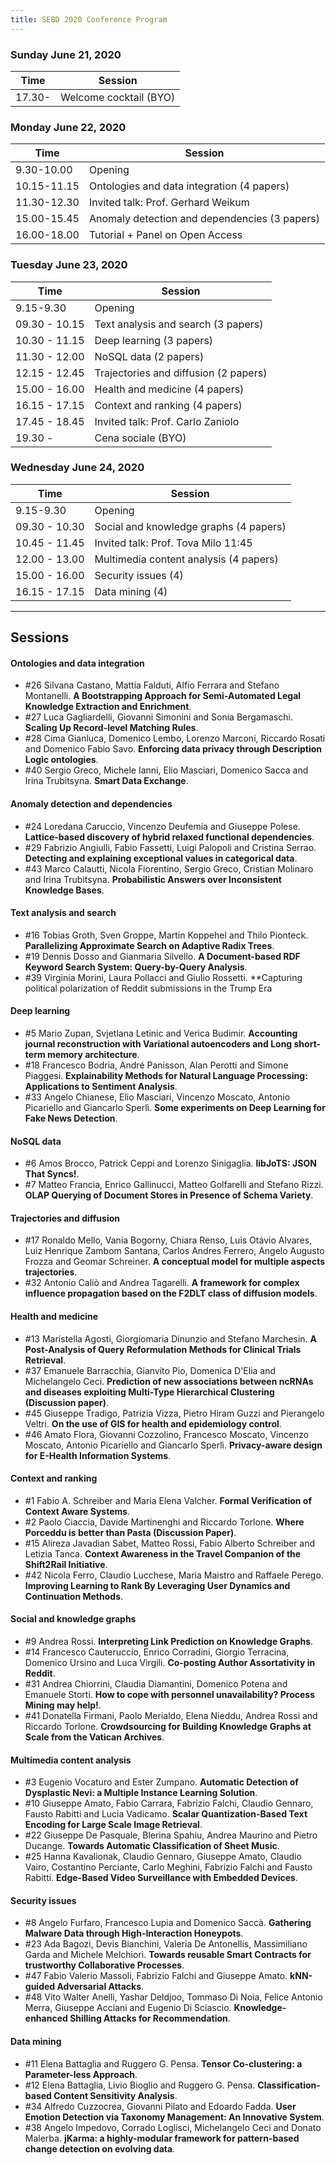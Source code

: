 ```yaml
---
title: SEBD 2020 Conference Program
---
```


### Sunday June 21, 2020

| Time   | Session                 |
| ------ | ----------------------- |
| 17.30- | Welcome cocktail (BYO)  |

### Monday June 22, 2020

| Time          | Session       |
| ------------- | ------------- |
| 9.30-10.00    | Opening       |
| 10.15-11.15   | Ontologies and data integration (4 papers)     |
| 11.30-12.30   | Invited talk: Prof. Gerhard Weikum   |
| 15.00-15.45	  | Anomaly detection and dependencies (3 papers) |
| 16.00-18.00	  | Tutorial + Panel on Open Access	|


### Tuesday June 23, 2020

| Time          | Session       |
| ------------- | ------------- |
| 9.15-9.30    | Opening       |
| 09.30 - 10.15	|Text analysis and search (3 papers)	|
| 10.30	-	11.15 |Deep learning (3 papers) |
| 11.30	- 12.00 |NoSQL data (2 papers) |
| 12.15	- 12.45 |Trajectories and diffusion (2 papers)	|
| 15.00 - 16.00 | Health and medicine (4 papers)	|
| 16.15 - 17.15 | 	Context and ranking (4 papers)	|
| 17.45 - 18.45 | 	Invited talk: Prof. Carlo Zaniolo	|
| 19.30 -  | 	Cena sociale (BYO) |


### Wednesday June 24, 2020

| Time          | Session       |
| ------------- | ------------- |
| 9.15-9.30    | Opening       |
| 09.30 - 10.30 | 	Social and knowledge graphs (4 papers) |
| 10.45 - 11.45 | 	Invited talk: Prof. Tova Milo	11:45 | 
| 12.00 - 13.00 | 	Multimedia content analysis (4 papers) |
| 15.00 - 16.00 | 	Security issues (4) |
| 16.15 - 17.15 | 	Data mining (4) |


---


## Sessions

#### Ontologies and data integration
- #26	Silvana Castano, Mattia Falduti, Alfio Ferrara and Stefano Montanelli. **A Bootstrapping Approach for Semi-Automated Legal Knowledge Extraction and Enrichment**.
- #27	Luca Gagliardelli, Giovanni Simonini and Sonia Bergamaschi. **Scaling Up Record-level Matching Rules**.
- #28	Cima Gianluca, Domenico Lembo, Lorenzo Marconi, Riccardo Rosati and Domenico Fabio Savo. **Enforcing data privacy through Description Logic ontologies**.
- #40	Sergio Greco, Michele Ianni, Elio Masciari, Domenico Sacca and Irina Trubitsyna. **Smart Data Exchange**.

#### Anomaly detection and dependencies
- #24	Loredana Caruccio, Vincenzo Deufemia and Giuseppe Polese. **Lattice-based discovery of hybrid relaxed functional dependencies**.
- #29	Fabrizio Angiulli, Fabio Fassetti, Luigi Palopoli and Cristina Serrao. **Detecting and explaining exceptional values in categorical data**.
- #43	Marco Calautti, Nicola Fiorentino, Sergio Greco, Cristian Molinaro and Irina Trubitsyna. **Probabilistic Answers over Inconsistent Knowledge Bases**.

#### Text analysis and search 
- #16	Tobias Groth, Sven Groppe, Martin Koppehel and Thilo Pionteck. **Parallelizing Approximate Search on Adaptive Radix Trees**.
- #19	Dennis Dosso and Gianmaria Silvello. **A Document-based RDF Keyword Search System: Query-by-Query Analysis**.
- #39	Virginia Morini, Laura Pollacci and Giulio Rossetti. **Capturing political polarization of Reddit submissions in the Trump Era

#### Deep learning
- #5	Mario Zupan, Svjetlana Letinic and Verica Budimir. **Accounting journal reconstruction with Variational autoencoders and Long short-term memory architecture**.
- #18	Francesco Bodria, André Panisson, Alan Perotti and Simone Piaggesi. **Explainability Methods for Natural Language Processing: Applications to Sentiment Analysis**.
- #33	Angelo Chianese, Elio Masciari, Vincenzo Moscato, Antonio Picariello and Giancarlo Sperlì. **Some experiments on Deep Learning for Fake News Detection**.

#### NoSQL data
- #6	Amos Brocco, Patrick Ceppi and Lorenzo Sinigaglia. **libJoTS: JSON That Syncs!**.
- #7	Matteo Francia, Enrico Gallinucci, Matteo Golfarelli and Stefano Rizzi. **OLAP Querying of Document Stores in Presence of Schema Variety**.

#### Trajectories and diffusion
- #17	Ronaldo Mello, Vania Bogorny, Chiara Renso, Luis Otávio Alvares, Luiz Henrique Zambom Santana, Carlos Andres Ferrero, Angelo Augusto Frozza and Geomar Schreiner. **A conceptual model for multiple aspects trajectories**.
- #32	Antonio Caliò and Andrea Tagarelli. **A framework for complex influence propagation based on the F2DLT class of diffusion models**.

#### Health and medicine 
- #13	Maristella Agosti, Giorgiomaria Dinunzio and Stefano Marchesin. **A Post-Analysis of Query Reformulation Methods for Clinical Trials Retrieval**.
- #37	Emanuele Barracchia, Gianvito Pio, Domenica D'Elia and Michelangelo Ceci. **Prediction of new associations between ncRNAs and diseases exploiting Multi-Type Hierarchical Clustering (Discussion paper)**.
- #45	Giuseppe Tradigo, Patrizia Vizza, Pietro Hiram Guzzi and Pierangelo Veltri. **On the use of GIS for health and epidemiology control**.
- #46	Amato Flora, Giovanni Cozzolino, Francesco Moscato, Vincenzo Moscato, Antonio Picariello and Giancarlo Sperlì. **Privacy-aware design for E-Health Information Systems**.

#### Context and ranking 
- #1	Fabio A. Schreiber and Maria Elena Valcher. **Formal Verification of Context Aware Systems**.
- #2	Paolo Ciaccia, Davide Martinenghi and Riccardo Torlone. **Where Porceddu is better than Pasta (Discussion Paper)**.
- #15	Alireza Javadian Sabet, Matteo Rossi, Fabio Alberto Schreiber and Letizia Tanca. **Context Awareness in the Travel Companion of the Shift2Rail Initiative**.
- #42	Nicola Ferro, Claudio Lucchese, Maria Maistro and Raffaele Perego. **Improving Learning to Rank By Leveraging User Dynamics and Continuation Methods**.

#### Social and knowledge graphs 
- #9	Andrea Rossi. **Interpreting Link Prediction on Knowledge Graphs**.
- #14	Francesco Cauteruccio, Enrico Corradini, Giorgio Terracina, Domenico Ursino and Luca Virgili. **Co-posting Author Assortativity in Reddit**.
- #31	Andrea Chiorrini, Claudia Diamantini, Domenico Potena and Emanuele Storti. **How to cope with personnel unavailability? Process Mining may help!**.
- #41	Donatella Firmani, Paolo Merialdo, Elena Nieddu, Andrea Rossi and Riccardo Torlone. **Crowdsourcing for Building Knowledge Graphs at Scale from the Vatican Archives**.

#### Multimedia content analysis 
- #3	Eugenio Vocaturo and Ester Zumpano. **Automatic Detection of Dysplastic Nevi: a Multiple Instance Learning Solution**.
- #10	Giuseppe Amato, Fabio Carrara, Fabrizio Falchi, Claudio Gennaro, Fausto Rabitti and Lucia Vadicamo. **Scalar Quantization-Based Text Encoding for Large Scale Image Retrieval**.
- #22	Giuseppe De Pasquale, Blerina Spahiu, Andrea Maurino and Pietro Ducange. **Towards Automatic Classification of Sheet Music**.
- #25	Hanna Kavalionak, Claudio Gennaro, Giuseppe Amato, Claudio Vairo, Costantino Perciante, Carlo Meghini, Fabrizio Falchi and Fausto Rabitti. **Edge-Based Video Surveillance with Embedded Devices**.

#### Security issues 
- #8	Angelo Furfaro, Francesco Lupia and Domenico Saccà. **Gathering Malware Data through High-Interaction Honeypots**.
- #23	Ada Bagozi, Devis Bianchini, Valeria De Antonellis, Massimiliano Garda and Michele Melchiori. **Towards reusable Smart Contracts for trustworthy Collaborative Processes**.
- #47	Fabio Valerio Massoli, Fabrizio Falchi and Giuseppe Amato. **kNN-guided Adversarial Attacks**.
- #48	Vito Walter Anelli, Yashar Deldjoo, Tommaso Di Noia, Felice Antonio Merra, Giuseppe Acciani and Eugenio Di Sciascio. **Knowledge-enhanced Shilling Attacks for Recommendation**.

#### Data mining 
- #11	Elena Battaglia and Ruggero G. Pensa. **Tensor Co-clustering: a Parameter-less Approach**.
- #12	Elena Battaglia, Livio Bioglio and Ruggero G. Pensa. **Classification-based Content Sensitivity Analysis**.
- #34	Alfredo Cuzzocrea, Giovanni Pilato and Edoardo Fadda. **User Emotion Detection via Taxonomy Management: An Innovative System**.
- #38	Angelo Impedovo, Corrado Loglisci, Michelangelo Ceci and Donato Malerba. **jKarma: a highly-modular framework for pattern-based change detection on evolving data**.




